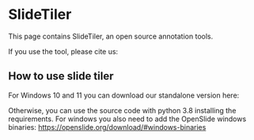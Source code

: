 # SlideTiler

This page contains SlideTiler, an open source annotation tools. 

If you use the tool, please cite us:

## How to use slide tiler
For Windows 10 and 11 you can download our standalone version here:

Otherwise, you can use the source code with python 3.8 installing the requirements. For windows you also need to add the OpenSlide windows binaries: https://openslide.org/download/#windows-binaries


